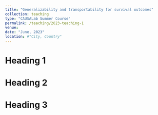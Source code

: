 ```yaml
---
title: "Generalizability and transportability for survival outcomes"
collection: teaching
type: "CAUSALab Summer Course"
permalink: /teaching/2023-teaching-1
venue: 
date: "June, 2023"
location: #"City, Country"
---
```




Heading 1
======

Heading 2
======

Heading 3
======
